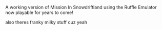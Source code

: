 A working version of Mission In Snowdriftland using the Ruffle Emulator now playable for years to come!

also theres franky milky stuff cuz yeah

